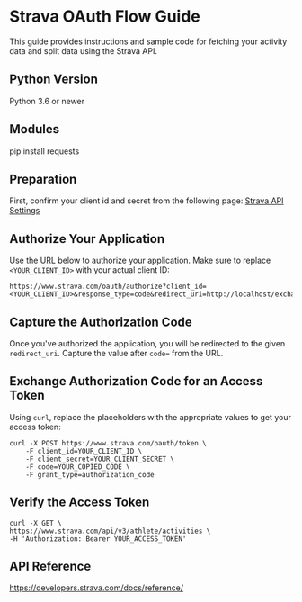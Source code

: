 
# Strava OAuth Flow Guide
This guide provides instructions and sample code for fetching your activity data and split data using the Strava API.

## Python Version
Python 3.6 or newer

## Modules
pip install requests

## Preparation
First, confirm your client id and secret from the following page:
[Strava API Settings](https://www.strava.com/settings/api)

## Authorize Your Application
Use the URL below to authorize your application. Make sure to replace `<YOUR_CLIENT_ID>` with your actual client ID:

```
https://www.strava.com/oauth/authorize?client_id=<YOUR_CLIENT_ID>&response_type=code&redirect_uri=http://localhost/exchange_token&approval_prompt=force&scope=activity:read_all
```

## **Capture the Authorization Code**
Once you've authorized the application, you will be redirected to the given `redirect_uri`. Capture the value after `code=` from the URL.

## **Exchange Authorization Code for an Access Token**
Using `curl`, replace the placeholders with the appropriate values to get your access token:

```
curl -X POST https://www.strava.com/oauth/token \
    -F client_id=YOUR_CLIENT_ID \
    -F client_secret=YOUR_CLIENT_SECRET \
    -F code=YOUR_COPIED_CODE \
    -F grant_type=authorization_code
```

## Verify the Access Token

```
curl -X GET \
https://www.strava.com/api/v3/athlete/activities \
-H 'Authorization: Bearer YOUR_ACCESS_TOKEN'
```

## API Reference
https://developers.strava.com/docs/reference/